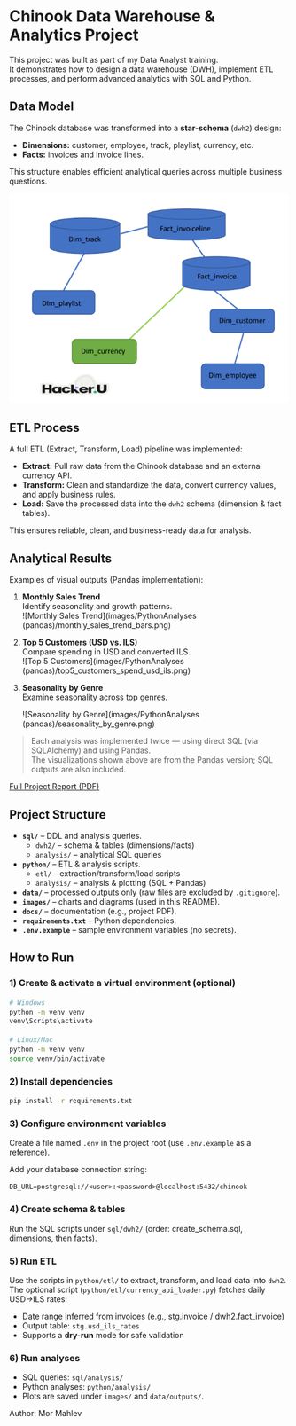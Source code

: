 # Chinook Data Warehouse & Analytics Project

This project was built as part of my Data Analyst training.  
It demonstrates how to design a data warehouse (DWH), implement ETL processes, and perform advanced analytics with SQL and Python.

## Data Model

The Chinook database was transformed into a **star-schema** (`dwh2`) design:

- **Dimensions:** customer, employee, track, playlist, currency, etc.  
- **Facts:** invoices and invoice lines.

This structure enables efficient analytical queries across multiple business questions.

![Star Schema](images/star_schema.png)

## ETL Process

A full ETL (Extract, Transform, Load) pipeline was implemented:

- **Extract:** Pull raw data from the Chinook database and an external currency API.  
- **Transform:** Clean and standardize the data, convert currency values, and apply business rules.  
- **Load:** Save the processed data into the `dwh2` schema (dimension & fact tables).

This ensures reliable, clean, and business-ready data for analysis.

## Analytical Results

Examples of visual outputs (Pandas implementation):

1. **Monthly Sales Trend**  
   Identify seasonality and growth patterns.  
   ![Monthly Sales Trend](images/PythonAnalyses (pandas)/monthly_sales_trend_bars.png)

2. **Top 5 Customers (USD vs. ILS)**  
   Compare spending in USD and converted ILS.  
   ![Top 5 Customers](images/PythonAnalyses (pandas)/top5_customers_spend_usd_ils.png)

3. **Seasonality by Genre**  
   Examine seasonality across top genres.  

   ![Seasonality by Genre](images/PythonAnalyses (pandas)/seasonality_by_genre.png)

> Each analysis was implemented twice — using direct SQL (via SQLAlchemy) and using Pandas.  
> The visualizations shown above are from the Pandas version; SQL outputs are also included.

[Full Project Report (PDF)](docs/Answer_File_chinook.pdf)

## Project Structure

- **`sql/`** – DDL and analysis queries.  
  - `dwh2/` – schema & tables (dimensions/facts)  
  - `analysis/` – analytical SQL queries
- **`python/`** – ETL & analysis scripts.  
  - `etl/` – extraction/transform/load scripts  
  - `analysis/` – analysis & plotting (SQL + Pandas)
- **`data/`** – processed outputs only (raw files are excluded by `.gitignore`).  
- **`images/`** – charts and diagrams (used in this README).  
- **`docs/`** – documentation (e.g., project PDF).  
- **`requirements.txt`** – Python dependencies.  
- **`.env.example`** – sample environment variables (no secrets).

## How to Run

### 1) Create & activate a virtual environment (optional)
```bash
# Windows
python -m venv venv
venv\Scripts\activate

# Linux/Mac
python -m venv venv
source venv/bin/activate
```

### 2) Install dependencies
```bash
pip install -r requirements.txt
```

### 3) Configure environment variables
Create a file named `.env` in the project root (use `.env.example` as a reference).  

Add your database connection string:
```
DB_URL=postgresql://<user>:<password>@localhost:5432/chinook
```

### 4) Create schema & tables
Run the SQL scripts under `sql/dwh2/` (order: create_schema.sql, dimensions, then facts).

### 5) Run ETL
Use the scripts in `python/etl/` to extract, transform, and load data into `dwh2`.  
The optional script (`python/etl/currency_api_loader.py`) fetches daily USD→ILS rates:

- Date range inferred from invoices (e.g., stg.invoice / dwh2.fact_invoice)  
- Output table: `stg.usd_ils_rates`  
- Supports a **dry-run** mode for safe validation

### 6) Run analyses
- SQL queries: `sql/analysis/`  
- Python analyses: `python/analysis/`  
- Plots are saved under `images/` and `data/outputs/`.

Author: Mor Mahlev
